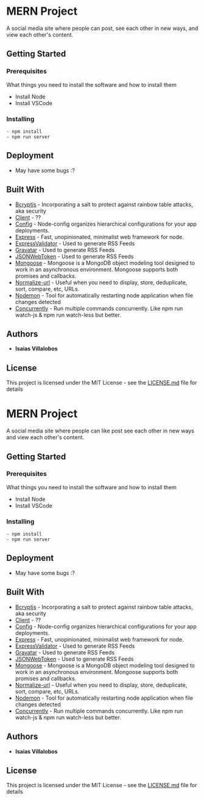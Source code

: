 # MERN Project

A social media site where people can post,
see each other in new ways, and view each other's 
content.
## Getting Started



### Prerequisites

What things you need to install the software and how to install them

- Install Node 
- Install VSCode

### Installing


```
- npm install
- npm run server 
```

## Deployment

- May have some bugs :?

## Built With

* [Bcryptjs](github.com/dcodeIO/bcrypt.js) - Incorporating a salt to protect against rainbow table attacks, aka security
* [Client](github.com/ContinuumBridge/client) - ??
* [Config](github.com/lorenwest/node-config) - Node-config organizes hierarchical configurations for your app deployments.
* [Express](github.com/expressjs/express) - Fast, unopinionated, minimalist web framework for node.
* [ExpressValidator](github.com/express-validator/express-validator) - Used to generate RSS Feeds
* [Gravatar](github.com/emerleite/node-gravatar) - Used to generate RSS Feeds
* [JSONWebToken](github.com/auth0/node-jsonwebtoken) - Used to generate RSS Feeds
* [Mongoose](https://rometools.github.io/rome/) - Mongoose is a MongoDB object modeling tool designed to work in an asynchronous environment. Mongoose supports both promises and callbacks.
* [Normalize-url](github.com/sindresorhus/normalize-url) - Useful when you need to display, store, deduplicate, sort, compare, etc, URLs.
* [Nodemon](github.com/remy/nodemon) - Tool for automatically restarting node application when file changes detected
* [Concurrently](github.com/kimmobrunfeldt/concurrently) - Run multiple commands concurrently. Like npm run watch-js & npm run watch-less but better.


## Authors

* **Isaias Villalobos** 

## License

This project is licensed under the MIT License - see the [LICENSE.md](LICENSE.md) file for details
# MERN Project

A social media site where people can like post
see each other in new ways and view each other's 
content.
## Getting Started



### Prerequisites

What things you need to install the software and how to install them

- Install Node 
- Install VSCode

### Installing


```
- npm install
- npm run server 
```

## Deployment

- May have some bugs :?

## Built With

* [Bcryptjs](github.com/dcodeIO/bcrypt.js) - Incorporating a salt to protect against rainbow table attacks, aka security
* [Client](github.com/ContinuumBridge/client) - ??
* [Config](github.com/lorenwest/node-config) - Node-config organizes hierarchical configurations for your app deployments.
* [Express](github.com/expressjs/express) - Fast, unopinionated, minimalist web framework for node.
* [ExpressValidator](github.com/express-validator/express-validator) - Used to generate RSS Feeds
* [Gravatar](github.com/emerleite/node-gravatar) - Used to generate RSS Feeds
* [JSONWebToken](github.com/auth0/node-jsonwebtoken) - Used to generate RSS Feeds
* [Mongoose](https://rometools.github.io/rome/) - Mongoose is a MongoDB object modeling tool designed to work in an asynchronous environment. Mongoose supports both promises and callbacks.
* [Normalize-url](github.com/sindresorhus/normalize-url) - Useful when you need to display, store, deduplicate, sort, compare, etc, URLs.
* [Nodemon](github.com/remy/nodemon) - Tool for automatically restarting node application when file changes detected
* [Concurrently](github.com/kimmobrunfeldt/concurrently) - Run multiple commands concurrently. Like npm run watch-js & npm run watch-less but better.


## Authors

* **Isaias Villalobos** 

## License

This project is licensed under the MIT License - see the [LICENSE.md](LICENSE.md) file for details
